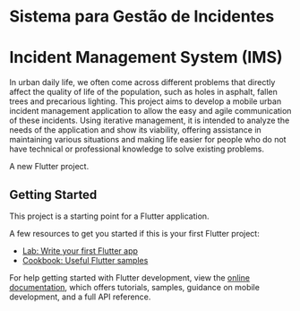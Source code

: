 # Sistema para Gestão de Incidentes
# Incident Management System (IMS)

In urban daily life, we often come across different problems that directly affect the quality of life of the population, such as holes in asphalt, fallen trees and precarious lighting. This project aims to develop a mobile urban incident management application to allow the easy and agile communication of these incidents. Using iterative management, it is intended to analyze the needs of the application and show its viability, offering assistance in maintaining various situations and making life easier for people who do not have technical or professional knowledge to solve existing problems.

A new Flutter project.

## Getting Started

This project is a starting point for a Flutter application.

A few resources to get you started if this is your first Flutter project:

- [Lab: Write your first Flutter app](https://docs.flutter.dev/get-started/codelab)
- [Cookbook: Useful Flutter samples](https://docs.flutter.dev/cookbook)

For help getting started with Flutter development, view the
[online documentation](https://docs.flutter.dev/), which offers tutorials,
samples, guidance on mobile development, and a full API reference.
